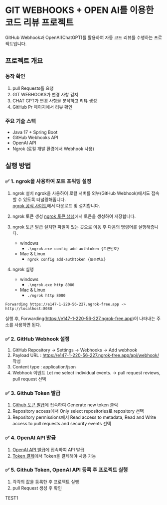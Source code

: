 # GIT WEBHOOKS + OPEN AI를 이용한 코드 리뷰 프로젝트
GitHub Webhook과 OpenAI(ChatGPT)를 활용하여 자동 코드 리뷰를 수행하는 프로젝트입니다.

## 프로젝트 개요

### 동작 확인
1. pull Requests를 요청
2. GIT WEBHOOKS가 변경 사항 감지
3. CHAT GPT가 변경 사항을 분석하고 리뷰 생성
4. GitHub Pr 페이지에서 리뷰 확인

### 주요 기술 스택

- Java 17 + Spring Boot
- GitHub Webhooks API
- OpenAI API
- Ngrok (로컬 개발 환경에서 Webhook 사용)

## 실행 방법

### ✅ 1. ngrok을 사용하여 포트 포워딩 설정

1. ngrok 설치
ngrok을 사용하여 로컬 서버를 외부(GitHub Webhook)에서도 접속할 수 있도록 터널링해줍니다.    
[ngrok 공식 사이트](https://ngrok.com/)에서 다운로드 및 설치합니다.    

2. ngrok 토큰 생성
[ngrok 토큰 생성](https://dashboard.ngrok.com/get-started/your-authtoken)에서 토큰을 생성하여 저장합니다.

3. ngrok 토큰 발급
설치한 파일이 있는 곳으로 이동 후 다음의 명령어를 실행해줍니다.
   - windows
       - `.\ngrok.exe config add-authtoken {토큰번호}`
   - Mac & Linux
       - `ngrok config add-authtoken {토큰번호}`

4. ngrok 실행
   - windows
       - `.\ngrok.exe http 8080`
   - Mac & Linux
       - `./ngrok http 8080`

```
Forwarding https://e147-1-220-56-227.ngrok-free.app -> http://localhost:8080 
```
실행 후, Forwarding(https://e147-1-220-56-227.ngrok-free.app)이 나타내는 주소를 사용하면 된다.

### ✅ 2. GitHub Webhook 설정

1. GitHub Repository → Settings → Webhooks → Add webhook
2. Payload URL : https://e147-1-220-56-227.ngrok-free.app/api/webhook/ 작성
3. Content type : application/json
4. Webhook 이벤트 Let me select individual events. → pull request reviews, pull request 선택

### ✅ 3. Github Token 발급
1. [Github 토큰 발급](https://github.com/settings/personal-access-tokens)에 접속하여 Generate new token 클릭
2. Repository access에서 Only select repositories로 repository 선택
3. Repository permissions에서 Read access to metadata, Read and Write access to pull requests and security events 선택

### ✅ 4. OpenAI API 발급
1. [OpenAI API 발급](https://platform.openai.com/settings/organization/api-keys)에 접속하여 API 발급
2. [Token 결제](https://platform.openai.com/settings/organization/billing/overview)에서 Token을 결제해야 사용 가능

### ✅ 5. Github Token, OpenAI API 등록 후 프로젝트 실행
1. 각각의 값을 등록한 후 프로젝트 실행
2. pull Request 생성 후 확인

TEST1